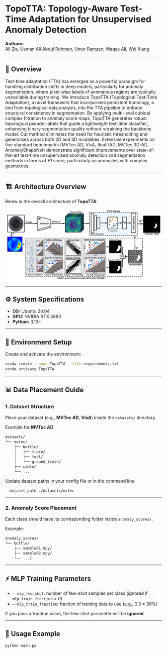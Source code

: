 # TopoTTA: Topology-Aware Test-Time Adaptation for Unsupervised Anomaly Detection

**Authors:**  
[Ali Zia](https://ali-zia.me/), [Usman Ali](https://scholar.google.com/citations?user=2A32xVQAAAAJ&hl=en) [Abdul Rehman](https://scholar.google.com/citations?user=ZTuS-yUAAAAJ&hl=en), [Umer Ramzan](https://scholar.google.com/citations?user=D3AhoccAAAAJ&hl=en), [Waqas Ali](https://scholar.google.com/citations?user=J8_Ko78AAAAJ&hl=en), [Wei Xiang](https://scholar.google.com/citations?user=VxQUr90AAAAJ&hl=en)

---

## 🧠 Overview

Test-time adaptation (TTA) has emerged as a powerful paradigm for handling distribution shifts in deep models, particularly for anomaly segmentation, where pixel-wise labels of anomalous regions are typically unavailable during training. We introduce TopoTTA (Topological Test-Time Adaptation), a novel framework that incorporates persistent homology, a tool from topological data analysis, into the TTA pipeline to enforce structural consistency in segmentation. By applying multi-level cubical complex filtration to anomaly score maps, TopoTTA generates robust topological pseudo-labels that guide a lightweight test-time classifier, enhancing binary segmentation quality without retraining the backbone model. Our method eliminates the need for heuristic thresholding and generalises across both 2D and 3D modalities. Extensive experiments on five standard benchmarks (MVTec AD, VisA, Real-IAD, MVTec 3D-AD, AnomalyShapeNet) demonstrate significant improvements over state-of-the-art test-time unsupervised anomaly detection and segmentation methods in terms of F1 score, particularly on anomalies with complex geometries.

---

## 🏗️ Architecture Overview

Below is the overall architecture of **TopoTTA**:

![TopoTTA Architecture](fig/arch.png)

---

## ⚙️ System Specifications

- **OS:** Ubuntu 24.04  
- **GPU:** NVIDIA RTX 5090  
- **Python:** 3.13+  

---

## 🧩 Environment Setup

Create and activate the environment:
```bash
conda create --name TopoTTA --file requirements.txt
conda activate TopoTTA
```

---

## 📊 Data Placement Guide

### 1. **Dataset Structure**
Place your dataset (e.g., **MVTec AD**, **VisA**) inside the `datasets/` directory.

Example for **MVTec AD**:
```
datasets/
└── mvtec/
    ├── bottle/
    │   ├── train/
    │   ├── test/
    │   └── ground_truth/
    ├── cable/
    └── ...
```

Update dataset paths in your config file or in the command line:
```bash
--dataset_path ./datasets/mvtec
```
---

### 2. **Anomaly Score Placement**
Each class should have its corresponding folder inside `anomaly_scores/`.

Example:
```
anomaly_scores/
└── bottle/
    ├── sample01.npy/
    ├── sample02.npy/
    └── .../
```
---

## ⚡ MLP Training Parameters

- `--mlp_few_shot`: number of few-shot samples per class (ignored if `--mlp_train_fraction` > 0)  
- `--mlp_train_fraction`: fraction of training data to use (e.g., 0.3 = 30%)  

If you pass a fraction value, the few-shot parameter will be **ignored**.

---

## 🚀 Usage Example

```bash
python main.py
```
